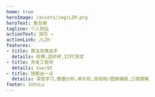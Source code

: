 ```yaml
---
home: true
heroImage: /assets/img/LZH.png
heroText: 鲁哲豪
tagline: 个人网站
actionText: 简历 →
actionLink: /LZH
features:
- title: 算法竞赛选手
  details: 校赛,蓝桥杯,ICPC获奖
- title: 开发工程师
  details: Vue/Qt
- title: 啥都会一点
  details: 深度学习,数据分析,单片机,音视频/图像编辑,三维建模
footer: JohnLu
---
```


<!-- ![pic](./img/lzh.jpg) -->